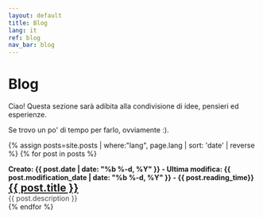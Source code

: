 ```yaml
---
layout: default
title: Blog
lang: it
ref: blog
nav_bar: blog
---
```

# Blog
Ciao! Questa sezione sarà adibita alla condivisione di idee, pensieri ed esperienze.

Se trovo un po' di tempo per farlo, ovviamente :).

{% assign posts=site.posts | where:"lang", page.lang | sort: 'date' | reverse %}
{% for post in posts %}
<div class="post">
  <span style="font-weight: bold">Creato: {{ post.date | date: "%b %-d, %Y" }} - Ultima modifica: {{ post.modification_date | date: "%b %-d, %Y" }} - {{ post.reading_time}}</span>
  <h2 style="margin:0px">
    <a class="post-link" href="{{ post.url | prepend: site.baseurl }}">{{ post.title }}</a>
  </h2>
  <p style="opacity:0.8; margin:0px">{{ post.description }}</p>
</div>
{% endfor %}